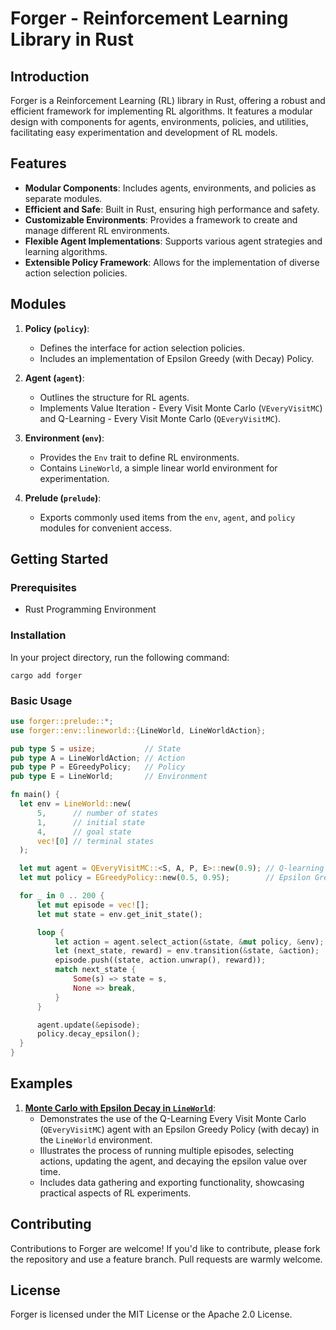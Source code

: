 # Forger - Reinforcement Learning Library in Rust

## Introduction

Forger is a Reinforcement Learning (RL) library in Rust, offering a robust and efficient framework for implementing RL algorithms. It features a modular design with components for agents, environments, policies, and utilities, facilitating easy experimentation and development of RL models.

## Features

- **Modular Components**: Includes agents, environments, and policies as separate modules.
- **Efficient and Safe**: Built in Rust, ensuring high performance and safety.
- **Customizable Environments**: Provides a framework to create and manage different RL environments.
- **Flexible Agent Implementations**: Supports various agent strategies and learning algorithms.
- **Extensible Policy Framework**: Allows for the implementation of diverse action selection policies.

## Modules

1. **Policy (`policy`)**: 
   - Defines the interface for action selection policies.
   - Includes an implementation of Epsilon Greedy (with Decay) Policy.

2. **Agent (`agent`)**: 
   - Outlines the structure for RL agents.
   - Implements Value Iteration - Every Visit Monte Carlo (`VEveryVisitMC`) and Q-Learning - Every Visit Monte Carlo (`QEveryVisitMC`).

3. **Environment (`env`)**: 
   - Provides the `Env` trait to define RL environments.
   - Contains `LineWorld`, a simple linear world environment for experimentation.

4. **Prelude (`prelude`)**: 
   - Exports commonly used items from the `env`, `agent`, and `policy` modules for convenient access.

## Getting Started

### Prerequisites

- Rust Programming Environment

### Installation

In your project directory, run the following command:
```shell
cargo add forger
```

### Basic Usage

```rust
use forger::prelude::*;
use forger::env::lineworld::{LineWorld, LineWorldAction};

pub type S = usize;           // State
pub type A = LineWorldAction; // Action
pub type P = EGreedyPolicy;   // Policy
pub type E = LineWorld;       // Environment

fn main() {
  let env = LineWorld::new(
      5,      // number of states
      1,      // initial state
      4,      // goal state
      vec![0] // terminal states
  );

  let mut agent = QEveryVisitMC::<S, A, P, E>::new(0.9); // Q-learning (Everyvisit MC, gamma = 0.9)
  let mut policy = EGreedyPolicy::new(0.5, 0.95);        // Epsilon Greedy Policy (epsilon = 0.5, decay = 0.95)

  for _ in 0 .. 200 {
      let mut episode = vec![];
      let mut state = env.get_init_state();

      loop {
          let action = agent.select_action(&state, &mut policy, &env);
          let (next_state, reward) = env.transition(&state, &action);
          episode.push((state, action.unwrap(), reward));
          match next_state {
              Some(s) => state = s,
              None => break,
          }
      }

      agent.update(&episode);
      policy.decay_epsilon();
  }
}
```


## Examples

1. [**Monte Carlo with Epsilon Decay in `LineWorld`**](./examples/lineworld_mc_edecay.rs):
   - Demonstrates the use of the Q-Learning Every Visit Monte Carlo (`QEveryVisitMC`) agent with an Epsilon Greedy Policy (with decay) in the `LineWorld` environment.
   - Illustrates the process of running multiple episodes, selecting actions, updating the agent, and decaying the epsilon value over time.
   - Includes data gathering and exporting functionality, showcasing practical aspects of RL experiments.


## Contributing

Contributions to Forger are welcome! If you'd like to contribute, please fork the repository and use a feature branch. Pull requests are warmly welcome.

## License

Forger is licensed under the MIT License or the Apache 2.0 License.
